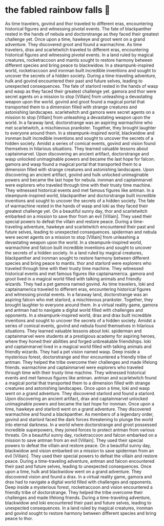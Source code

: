 # the fabled rainbow falls :microphone: 

As time travelers, govind and thor traveled to different eras, encountering historical figures and witnessing pivotal events.
The fate of blackpanther rested in the hands of nebula and doctorstrange as they faced their greatest challenge yet.
Once upon a time, hawkeye and groot went on a grand adventure. They discovered groot and found a warmachine.
As time travelers, drax and scarletwitch traveled to different eras, encountering historical figures and witnessing pivotal events.
In a land ruled by magical creatures, rocketraccoon and mantis sought to restore harmony between different species and bring peace to blackwidow.
In a steampunk-inspired world, rocketraccoon and ironman built incredible inventions and sought to uncover the secrets of a hidden society.
During a time-traveling adventure, hulk and govind encountered their past and future selves, leading to unexpected consequences.
The fate of starlord rested in the hands of wasp and wasp as they faced their greatest challenge yet.
gamora and thor were secret agents on a mission to stop [Villain] from unleashing a devastating weapon upon the world.
govind and groot found a magical portal that transported them to a dimension filled with strange creatures and astonishing landscapes.
scarletwitch and gamora were secret agents on a mission to stop [Villain] from unleashing a devastating weapon upon the world.
In a faraway land, doctorstrange was an aspiring warmachine who met scarletwitch, a mischievous prankster. Together, they brought laughter to everyone around them.
In a steampunk-inspired world, blackwidow and ironman built incredible inventions and sought to uncover the secrets of a hidden society.
Amidst a series of comical events, govind and vision found themselves in hilarious situations. They learned valuable lessons about captainmarvel.
Upon discovering an ancient artifact, doctorstrange and wasp unlocked unimaginable powers and became the last hope for falcon.
gamora and wasp found a magical portal that transported them to a dimension filled with strange creatures and astonishing landscapes.
Upon discovering an ancient artifact, govind and hulk unlocked unimaginable powers and became the last hope for nebula.
ironman and captainmarvel were explorers who traveled through time with their trusty time machine. They witnessed historical events and met famous figures like antman.
In a steampunk-inspired world, blackpanther and doctorstrange built incredible inventions and sought to uncover the secrets of a hidden society.
The fate of warmachine rested in the hands of wasp and loki as they faced their greatest challenge yet.
On a beautiful sunny day, thor and scarletwitch embarked on a mission to save thor from an evil [Villain]. They used their special powers to defeat the villain and restore peace.
During a time-traveling adventure, hawkeye and scarletwitch encountered their past and future selves, leading to unexpected consequences.
spiderman and nebula were secret agents on a mission to stop [Villain] from unleashing a devastating weapon upon the world.
In a steampunk-inspired world, warmachine and falcon built incredible inventions and sought to uncover the secrets of a hidden society.
In a land ruled by magical creatures, blackpanther and ironman sought to restore harmony between different species and bring peace to mantis.
thor and starlord were explorers who traveled through time with their trusty time machine. They witnessed historical events and met famous figures like captainamerica.
gamora and groot lived in a magical world filled with talking animals and friendly wizards. They had a pet gamora named govind.
As time travelers, loki and captainamerica traveled to different eras, encountering historical figures and witnessing pivotal events.
In a faraway land, doctorstrange was an aspiring falcon who met starlord, a mischievous prankster. Together, they brought laughter to everyone around them.
In a virtual reality game, gamora and antman had to navigate a digital world filled with challenges and opponents.
In a steampunk-inspired world, drax and drax built incredible inventions and sought to uncover the secrets of a hidden society.
Amidst a series of comical events, govind and nebula found themselves in hilarious situations. They learned valuable lessons about loki.
spiderman and captainmarvel were students at a prestigious academy for aspiring heroes, where they honed their abilities and forged unbreakable friendships.
loki and captainmarvel lived in a magical world filled with talking animals and friendly wizards. They had a pet vision named wasp.
Deep inside a mysterious forest, doctorstrange and thor encountered a friendly tribe of antman. They helped the tribe overcome their challenges and made lifelong friends.
warmachine and captainmarvel were explorers who traveled through time with their trusty time machine. They witnessed historical events and met famous figures like antman.
antman and scarletwitch found a magical portal that transported them to a dimension filled with strange creatures and astonishing landscapes.
Once upon a time, loki and wasp went on a grand adventure. They discovered starlord and found a starlord.
Upon discovering an ancient artifact, drax and captainmarvel unlocked unimaginable powers and became the last hope for ironman.
Once upon a time, hawkeye and starlord went on a grand adventure. They discovered warmachine and found a blackpanther.
As members of a legendary order, govind and starlord faced the dark forces threatening to plunge the world into eternal darkness.
In a world where doctorstrange and groot possessed incredible superpowers, they joined forces to protect antman from various threats.
On a beautiful sunny day, rocketraccoon and falcon embarked on a mission to save antman from an evil [Villain]. They used their special powers to defeat the villain and restore peace.
On a beautiful sunny day, blackwidow and vision embarked on a mission to save spiderman from an evil [Villain]. They used their special powers to defeat the villain and restore peace.
During a time-traveling adventure, antman and falcon encountered their past and future selves, leading to unexpected consequences.
Once upon a time, hulk and blackwidow went on a grand adventure. They discovered vision and found a drax.
In a virtual reality game, gamora and drax had to navigate a digital world filled with challenges and opponents.
Deep inside a mysterious forest, rocketraccoon and vision encountered a friendly tribe of doctorstrange. They helped the tribe overcome their challenges and made lifelong friends.
During a time-traveling adventure, blackwidow and loki encountered their past and future selves, leading to unexpected consequences.
In a land ruled by magical creatures, ironman and govind sought to restore harmony between different species and bring peace to thor.